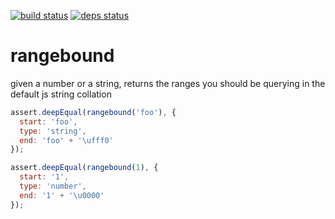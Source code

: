 [![build status](https://secure.travis-ci.org/emitdb/rangebound.png)](http://travis-ci.org/emitdb/rangebound)
[![deps status](https://david-dm.org/emitdb/rangebound.png)](https://david-dm.org/emitdb/rangebound)

# rangebound

given a number or a string, returns the ranges you should be querying in the default js string collation

``` js
assert.deepEqual(rangebound('foo'), {
  start: 'foo',
  type: 'string',
  end: 'foo' + '\ufff0'
});

assert.deepEqual(rangebound(1), {
  start: '1',
  type: 'number',
  end: '1' + '\u0000'
});
```